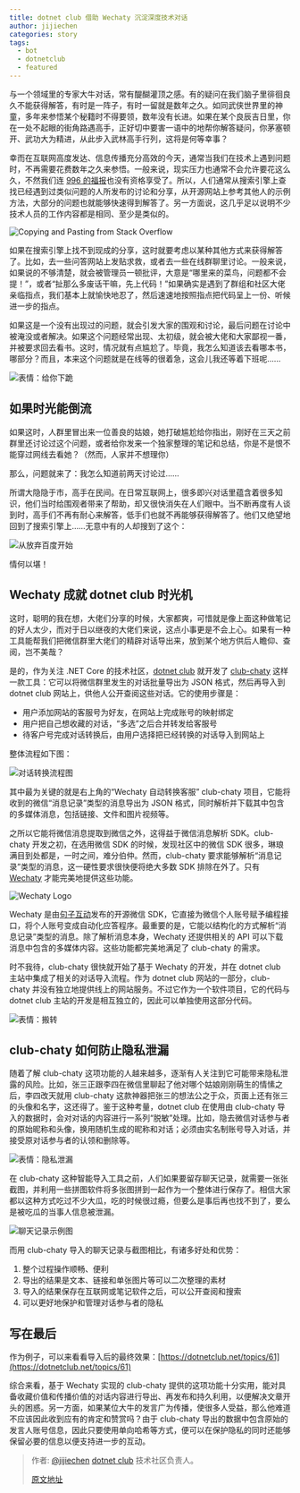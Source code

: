 ```yaml
---
title: dotnet club 借助 Wechaty 沉淀深度技术对话
author: jijiechen
categories: story
tags:
  - bot
  - dotnetclub
  - featured
---
```


与一个领域里的专家大牛对话，常有醍醐灌顶之感。有的疑问在我们脑子里徘徊良久不能获得解答，有时是一阵子，有时一留就是数年之久。如同武侠世界里的神童，多年来参悟某个秘籍时不得要领，数年没有长进。如果在某个良辰吉日里，你在一处不起眼的街角路遇高手，正好切中要害一语中的地帮你解答疑问，你茅塞顿开、武功大为精进，从此步入武林高手行列，这将是何等幸事？

幸而在互联网高度发达、信息传播充分高效的今天，通常当我们在技术上遇到问题时，不再需要花费数年之久来参悟。一般来说，现实压力也通常不会允许要花这么久，不然我们连 [996 的福报](https://github.com/996icu/996.ICU)也没有资格享受了。所以，人们通常从搜索引擎上查找已经遇到过类似问题的人所发布的讨论和分享，从开源网站上参考其他人的示例方法，大部分的问题也就能够快速得到解答了。另一方面说，这几乎足以说明不少技术人员的工作内容都是相同、至少是类似的。

![Copying and Pasting from Stack Overflow](/assets/2019/dotnetclub-chaty/copy-paste-from-so.webp)

如果在搜索引擎上找不到现成的分享，这时就要考虑以某种其他方式来获得解答了。比如，去一些问答网站上发贴求救，或者去一些在线群聊里讨论。一般来说，如果说的不够清楚，就会被管理员一顿批评，大意是“哪里来的菜鸟，问题都不会提！”，或者“扯那么多废话干嘛，先上代码！”如果确实是遇到了群组和社区大佬亲临指点，我们基本上就愉快地忍了，然后速速地按照指点把代码呈上一份、听候进一步的指点。

如果这是一个没有出现过的问题，就会引发大家的围观和讨论，最后问题在讨论中被淹没或者解决。如果这个问题经常出现、太初级，就会被大佬和大家鄙视一番，并被要求回去看书。这时，情况就有点尴尬了。毕竟，我怎么知道该去看哪本书，哪部分？而且，本来这个问题就是在线等的很着急，这会儿我还等着下班呢……

![表情：给你下跪](/assets/2019/dotnetclub-chaty/on-my-knees.webp)

## 如果时光能倒流

如果这时，人群里冒出来一位善良的姑娘，她打破尴尬给你指出，刚好在三天之前群里还讨论过这个问题，或者给你发来一个独家整理的笔记和总结，你是不是恨不能穿过网线去看她？（然而，人家并不想理你）

那么，问题就来了：我怎么知道前两天讨论过……

所谓大隐隐于市，高手在民间。在日常互联网上，很多即兴对话里蕴含着很多知识，他们当时给围观者带来了帮助，却又很快消失在人们眼中。当不断再度有人谈到时，高手们不再有耐心来解答，低手们也就不再能够获得解答了。他们又绝望地回到了搜索引擎上……无意中有的人却搜到了这个：

![从放弃百度开始](/assets/2019/dotnetclub-chaty/quit-baidu.webp)

情何以堪！

## Wechaty 成就 dotnet club 时光机

这时，聪明的我在想，大佬们分享的时候，大家都爽，可惜就是像上面这种做笔记的好人太少，而对于日以继夜的大佬们来说，这点小事更是不会上心。如果有一种工具能帮我们把微信群里大佬们的精辟对话导出来，放到某个地方供后人瞻仰、查阅，岂不美哉？

是的，作为关注 .NET Core 的技术社区，[dotnet club](https://dotnetclub.net) 就开发了 [club-chaty](https://github.com/dotnetclub-net/club-chaty) 这样一款工具：它可以将微信群里发生的对话批量导出为 JSON 格式，然后再导入到 dotnet club 网站上，供他人公开查阅这些对话。它的使用步骤是：

* 用户添加网站的客服号为好友，在网站上完成账号的映射绑定
* 用户把自己想收藏的对话，“多选”之后合并转发给客服号
* 待客户号完成对话转换后，由用户选择把已经转换的对话导入到网站上

整体流程如下图：

![对话转换流程图](/assets/2019/dotnetclub-chaty/convert-flow-large.webp)

其中最为关键的就是右上角的“Wechaty 自动转换客服” club-chaty 项目，它能将收到的微信“消息记录”类型的消息导出为 JSON 格式，同时解析并下载其中包含的多媒体消息，包括链接、文件和图片视频等。

之所以它能将微信消息提取到微信之外，这得益于微信消息解析 SDK。club-chaty 开发之初，在选用微信 SDK 的时候，发现社区中的微信 SDK 很多，琳琅满目到处都是，一时之间，难分伯仲。然而，club-chaty 要求能够解析“消息记录”类型的消息，这一硬性要求很快便将绝大多数 SDK 排除在外了。只有 [Wechaty](https://github.com/wechaty/wechaty) 才能完美地提供这些功能。

![Wechaty Logo](/assets/2019/dotnetclub-chaty/wechaty.webp)

Wechaty 是由[句子互动](https://www.juzi.bot/)发布的开源微信 SDK，它直接为微信个人账号赋予编程接口，将个人账号变成自动化应答程序。最重要的是，它能以结构化的方式解析“消息记录”类型的消息。除了解析消息本身，Wechaty 还提供相关的 API 可以下载消息中包含的多媒体内容。这些功能都完美地满足了 club-chaty 的需求。

时不我待，club-chaty 很快就开始了基于 Wechaty 的开发，并在 dotnet club 主站中集成了相关的对话导入流程。作为 dotnet club 网站的一部分，club-chaty 并没有独立地提供线上的网站服务。不过它作为一个软件项目，它的代码与 dotnet club 主站的开发是相互独立的，因此可以单独使用这部分代码。

![表情：搬转](/assets/2019/dotnetclub-chaty/brick-carrier.webp)

## club-chaty 如何防止隐私泄漏

随着了解 club-chaty 这项功能的人越来越多，逐渐有人关注到它可能带来隐私泄露的风险。比如，张三正跟李四在微信里聊起了他对哪个姑娘刚刚萌生的情愫之后，李四改天就用 club-chaty 这款神器把张三的想法公之于众，页面上还有张三的头像和名字，这还得了。鉴于这种考量，dotnet club 在使用由 club-chaty 导入的数据时，会对对话的内容进行一系列“脱敏”处理。比如，隐去微信对话参与者的原始昵称和头像，换用随机生成的昵称和对话；必须由实名制账号导入对话，并接受原对话参与者的认领和删除等。

![表情：隐私泄漏](/assets/2019/dotnetclub-chaty/privacy-leak.webp)

在 club-chaty 这种智能导入工具之前，人们如果要留存聊天记录，就需要一张张截图，并利用一些拼图软件将多张图拼到一起作为一个整体进行保存了。相信大家都以这种方式吃过不少大瓜，吃的时候很过瘾，但要么是事后再也找不到了，要么是被吃瓜的当事人信息被泄漏。

![聊天记录示例图](/assets/2019/dotnetclub-chaty/chat-history.webp)

而用 club-chaty 导入的聊天记录与截图相比，有诸多好处和优势：

1. 整个过程操作顺畅、便利
2. 导出的结果是文本、链接和单张图片等可以二次整理的素材
3. 导入的结果保存在互联网或笔记软件之后，可以公开查阅和搜索
4. 可以更好地保护和管理对话参与者的隐私

## 写在最后

作为例子，可以来看看导入后的最终效果：[https://dotnetclub.net/topics/61](https://dotnetclub.net/topics/61)

综合来看，基于 Wechaty 实现的 club-chaty 提供的这项功能十分实用，能对具备收藏价值和传播价值的对话内容进行导出、再发布和持久利用，以便解决文章开头的困惑。另一方面，如果某位大牛的发言广为传播，使很多人受益，那么他难道不应该因此收到应有的肯定和赞赏吗？由于 club-chaty 导出的数据中包含原始的发言人账号信息，因此只要使用单向哈希等方式，便可以在保护隐私的同时还能够保留必要的信息以便支持进一步的互动。

> 作者: [@jijiechen](https://github.com/jijiechen) [dotnet club](https://dotnetclub.net) 技术社区负责人。
>  
> [原文地址](https://blog.jijiechen.com/post/dotnet-club-use-wechaty-to-useful-wechat-chat-history/)
